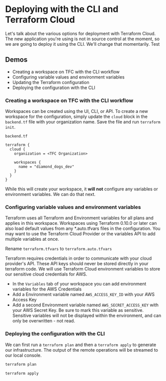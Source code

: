 # Deploying with the CLI and Terraform Cloud

Let's talk about the various options for deployment with Terraform Cloud. The new application you're using is not in source control at the moment, so we are going to deploy it using the CLI. We'll change that momentarily. Test

## Demos

- Creating a workspace on TFC with the CLI workflow
- Configuring variable values and environment variables
- Updating the Terraform configuration
- Deploying the configuration with the CLI

### Creating a workspace on TFC with the CLI workflow

Workspaces can be created using the UI, CLI, or API. To create a new workspace for the configuration, simply update the `cloud` block in the `backend.tf` file with your organization name. Save the file and run `terraform init`.

`backend.tf`

```hcl
terraform {
  cloud {
    organization = <TFC Organization>

    workspaces {
      name = "diamond_dogs_dev"
    }
  }
}
```

While this will create your workspace, it **will not** configure any variables or environment variables. We can do that next.

### Configuring variable values and environment variables

Terraform uses all Terraform and Environment variables for all plans and applies in this workspace. Workspaces using Terraform 0.10.0 or later can also load default values from any \*.auto.tfvars files in the configuration. You may want to use the Terraform Cloud Provider or the variables API to add multiple variables at once.

Rename `terraform.tfvars` to `terraform.auto.tfvars`

Terraform requires credentials in order to communicate with your cloud provider's API. These API keys should never be stored directly in your terraform code. We will use Terraform Cloud environment variables to store our sensitive cloud credentials for AWS.

- In the `Variables` tab of your workspace you can add environment variables for the AWS Credentials
- Add a Environment variable named `AWS_ACCESS_KEY_ID` with your AWS Access Key
- Add a second Environment variable named `AWS_SECRET_ACCESS_KEY` with your AWS Secret Key. Be sure to mark this variable as sensitive. Sensitive variables will not be displayed within the environment, and can only be overwritten - not read.

### Deploying the configuration with the CLI

We can first run a `terraform plan` and then a `terraform apply` to generate our infrastructure. The output of the remote operations will be streamed to our local console.

```bash
terraform plan
```

```bash
terraform apply
```
